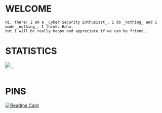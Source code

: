 # __WELCOME__

    Hi, there! I am a _Cyber Security Enthusiast_. I do _nothing_ and I made _nothing_, I think. Haha.
    but I will be really happy and appreciate if we can be friend.. 

# __STATISTICS__
<div>
    <a href="https://github.com/th3rdctrl/" target="_blank">
        <img src="https://activity-graph.herokuapp.com/graph?username=th3rdctrl&theme=redical">
    </a>
</div>
<div style="display:flex; flex-direction:row; justify-align:between; align-item:center">
  <a href="https://github.com/th3rdctrl/" target="_blank">
      <img align="center" src="https://github-readme-streak-stats.herokuapp.com/?user=th3rdctrl&show_icons=true&locale=en&layout=compact&line_height=28&theme=radical" style="width:49%;"/>
  </a>
  <a href="https://github.com/th3rdctrl/" target="_blank">
      <img align="center" src = "https://github-readme-stats.vercel.app/api?username=th3rdctrl&show_icons=true&hide_title=true&line_height=30&theme=radical" style="width:49%;"/>
  </a>
</div>

# __PINS__
[![Readme Card](https://github-readme-stats.vercel.app/api/pin/?username=th3rdctrl&repo=CDN)](https://github.com/th3rdctrl/CDN)
